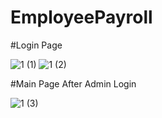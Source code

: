 # EmployeePayroll
 
#Login Page

![1 (1)](https://github.com/sagarbee/EmployeePayroll/assets/65588552/83b5fe0d-bcd0-4c66-a51d-fb0515b37220)
![1 (2)](https://github.com/sagarbee/EmployeePayroll/assets/65588552/8eb3b20c-b7b2-407d-92e8-359586cb4fb7)

#Main Page After Admin Login

![1 (3)](https://github.com/sagarbee/EmployeePayroll/assets/65588552/71730a7a-bbf7-448d-8fe5-963d5eb8cda8)
